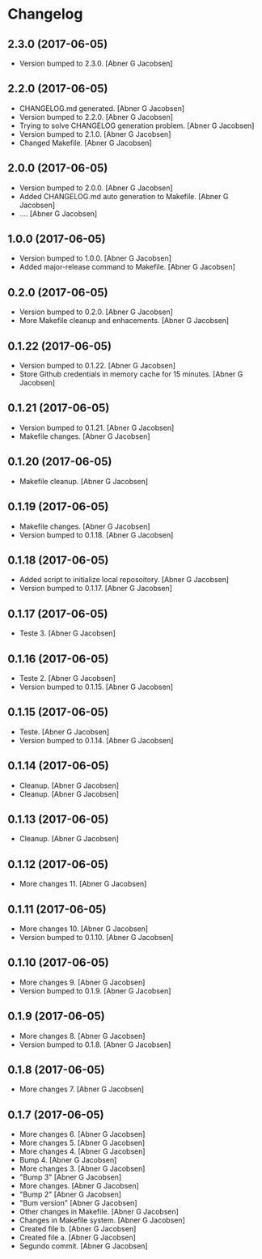 Changelog
=========


2.3.0 (2017-06-05)
------------------
- Version bumped to 2.3.0. [Abner G Jacobsen]


2.2.0 (2017-06-05)
------------------
- CHANGELOG.md generated. [Abner G Jacobsen]
- Version bumped to 2.2.0. [Abner G Jacobsen]
- Trying to solve CHANGELOG generation problem. [Abner G Jacobsen]
- Version bumped to 2.1.0. [Abner G Jacobsen]
- Changed Makefile. [Abner G Jacobsen]


2.0.0 (2017-06-05)
------------------
- Version bumped to 2.0.0. [Abner G Jacobsen]
- Added CHANGELOG.md auto generation to Makefile. [Abner G Jacobsen]
- .... [Abner G Jacobsen]


1.0.0 (2017-06-05)
------------------
- Version bumped to 1.0.0. [Abner G Jacobsen]
- Added major-release command to Makefile. [Abner G Jacobsen]


0.2.0 (2017-06-05)
------------------
- Version bumped to 0.2.0. [Abner G Jacobsen]
- More Makefile cleanup and enhacements. [Abner G Jacobsen]


0.1.22 (2017-06-05)
-------------------
- Version bumped to 0.1.22. [Abner G Jacobsen]
- Store Github credentials in memory cache for 15 minutes. [Abner G
  Jacobsen]


0.1.21 (2017-06-05)
-------------------
- Version bumped to 0.1.21. [Abner G Jacobsen]
- Makefile changes. [Abner G Jacobsen]


0.1.20 (2017-06-05)
-------------------
- Makefile cleanup. [Abner G Jacobsen]


0.1.19 (2017-06-05)
-------------------
- Makefile changes. [Abner G Jacobsen]
- Version bumped to 0.1.18. [Abner G Jacobsen]


0.1.18 (2017-06-05)
-------------------
- Added script to initialize local reposoitory. [Abner G Jacobsen]
- Version bumped to 0.1.17. [Abner G Jacobsen]


0.1.17 (2017-06-05)
-------------------
- Teste 3. [Abner G Jacobsen]


0.1.16 (2017-06-05)
-------------------
- Teste 2. [Abner G Jacobsen]
- Version bumped to 0.1.15. [Abner G Jacobsen]


0.1.15 (2017-06-05)
-------------------
- Teste. [Abner G Jacobsen]
- Version bumped to 0.1.14. [Abner G Jacobsen]


0.1.14 (2017-06-05)
-------------------
- Cleanup. [Abner G Jacobsen]
- Cleanup. [Abner G Jacobsen]


0.1.13 (2017-06-05)
-------------------
- Cleanup. [Abner G Jacobsen]


0.1.12 (2017-06-05)
-------------------
- More changes 11. [Abner G Jacobsen]


0.1.11 (2017-06-05)
-------------------
- More changes 10. [Abner G Jacobsen]
- Version bumped to 0.1.10. [Abner G Jacobsen]


0.1.10 (2017-06-05)
-------------------
- More changes 9. [Abner G Jacobsen]
- Version bumped to 0.1.9. [Abner G Jacobsen]


0.1.9 (2017-06-05)
------------------
- More changes 8. [Abner G Jacobsen]
- Version bumped to 0.1.8. [Abner G Jacobsen]


0.1.8 (2017-06-05)
------------------
- More changes 7. [Abner G Jacobsen]


0.1.7 (2017-06-05)
------------------
- More changes 6. [Abner G Jacobsen]
- More changes 5. [Abner G Jacobsen]
- More changes 4. [Abner G Jacobsen]
- Bump 4. [Abner G Jacobsen]
- More changes 3. [Abner G Jacobsen]
- "Bump 3" [Abner G Jacobsen]
- More changes. [Abner G Jacobsen]
- "Bump 2" [Abner G Jacobsen]
- "Bum version" [Abner G Jacobsen]
- Other changes in Makefile. [Abner G Jacobsen]
- Changes in Makefile system. [Abner G Jacobsen]
- Created file b. [Abner G Jacobsen]
- Created file a. [Abner G Jacobsen]
- Segundo commit. [Abner G Jacobsen]


